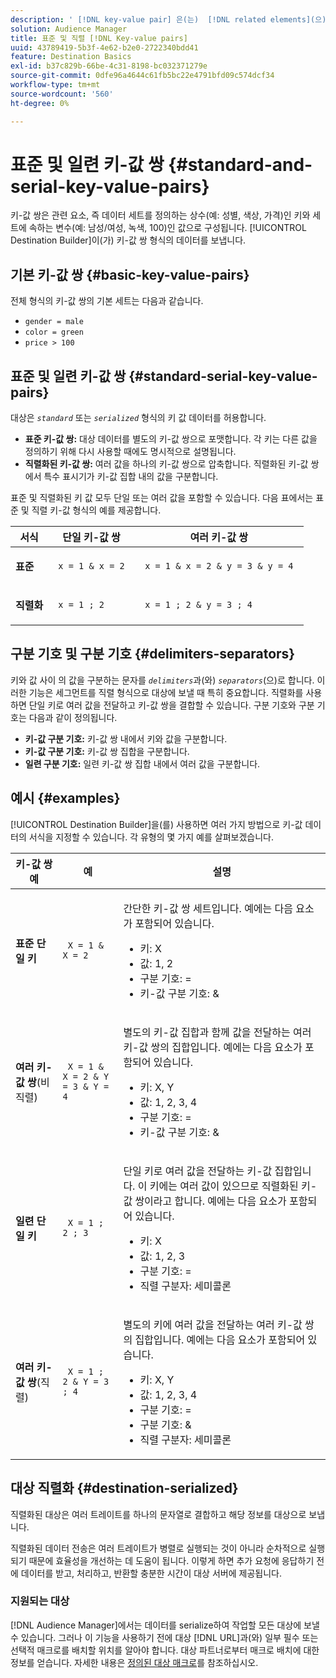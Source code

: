 ```yaml
---
description: ' [!DNL key-value pair] 은(는)  [!DNL related elements](으)로 구성됩니다. 데이터 세트(예: 성별, 색상, 가격)를 정의하는 상수인 키와 세트에 속하는 변수(예: 남성/여성, 녹색, 100)인 값입니다. 대상 빌더가 키-값 쌍 형식의 데이터를 보냅니다.'
solution: Audience Manager
title: 표준 및 직렬 [!DNL Key-value pairs]
uuid: 43789419-5b3f-4e62-b2e0-2722340bdd41
feature: Destination Basics
exl-id: b37c829b-66be-4c31-8198-bc032371279e
source-git-commit: 0dfe96a4644c61fb5bc22e4791bfd09c574dcf34
workflow-type: tm+mt
source-wordcount: '560'
ht-degree: 0%

---
```


# 표준 및 일련 키-값 쌍 {#standard-and-serial-key-value-pairs}

키-값 쌍은 관련 요소, 즉 데이터 세트를 정의하는 상수(예: 성별, 색상, 가격)인 키와 세트에 속하는 변수(예: 남성/여성, 녹색, 100)인 값으로 구성됩니다. [!UICONTROL Destination Builder]이(가) 키-값 쌍 형식의 데이터를 보냅니다.

## 기본 키-값 쌍 {#basic-key-value-pairs}

전체 형식의 키-값 쌍의 기본 세트는 다음과 같습니다.

* `gender = male`
* `color = green`
* `price > 100`

## 표준 및 일련 키-값 쌍 {#standard-serial-key-value-pairs}

대상은 *`standard`* 또는 *`serialized`* 형식의 키 값 데이터를 허용합니다.

* **표준 키-값 쌍:** 대상 데이터를 별도의 키-값 쌍으로 포맷합니다. 각 키는 다른 값을 정의하기 위해 다시 사용할 때에도 명시적으로 설명됩니다.
* **직렬화된 키-값 쌍:** 여러 값을 하나의 키-값 쌍으로 압축합니다. 직렬화된 키-값 쌍에서 특수 표시기가 키-값 집합 내의 값을 구분합니다.

표준 및 직렬화된 키 값 모두 단일 또는 여러 값을 포함할 수 있습니다. 다음 표에서는 표준 및 직렬 키-값 형식의 예를 제공합니다.

<table id="table_7895B1E800934117A19A96380F0CF91B"> 
 <thead> 
  <tr> 
   <th colname="col1" class="entry"> 서식 </th>
   <th colname="col2" class="entry"> 단일 키-값 쌍 </th>
   <th colname="col3" class="entry"> 여러 키-값 쌍 </th>
  </tr>
 </thead>
 <tbody> 
  <tr> 
   <td colname="col1"> <p> <b>표준</b> </p> </td>
   <td colname="col2"> <p> <code> x = 1 &amp; x = 2 </code> </p> </td>
   <td colname="col3"> <p> <code> x = 1 &amp; x = 2 &amp; y = 3 &amp; y = 4 </code> </p> </td>
  </tr>
  <tr> 
   <td colname="col1"> <p> <b>직렬화</b> </p> </td> 
   <td colname="col2"> <p> <code> x = 1 ; 2 </code> </p> </td> 
   <td colname="col3"> <p> <code> x = 1 ; 2 &amp; y = 3 ; 4 </code> </p> </td>
  </tr>
 </tbody>
</table>

## 구분 기호 및 구분 기호 {#delimiters-separators}

키와 값 사이 의 값을 구분하는 문자를 *`delimiters`*&#x200B;과(와) *`separators`*(으)로 합니다. 이러한 기능은 세그먼트를 직렬 형식으로 대상에 보낼 때 특히 중요합니다. 직렬화를 사용하면 단일 키로 여러 값을 전달하고 키-값 쌍을 결합할 수 있습니다. 구분 기호와 구분 기호는 다음과 같이 정의됩니다.

* **키-값 구분 기호:** 키-값 쌍 내에서 키와 값을 구분합니다.
* **키-값 구분 기호:** 키-값 쌍 집합을 구분합니다.
* **일련 구분 기호:** 일련 키-값 쌍 집합 내에서 여러 값을 구분합니다.

## 예시 {#examples}

[!UICONTROL Destination Builder]을(를) 사용하면 여러 가지 방법으로 키-값 데이터의 서식을 지정할 수 있습니다. 각 유형의 몇 가지 예를 살펴보겠습니다.

<table id="table_C2FBDC887C8C4CC88B1B2A7CF8E2795F"> 
 <thead> 
  <tr> 
   <th colname="col1" class="entry"> 키-값 쌍 예 </th> 
   <th colname="col2" class="entry"> 예 </th> 
   <th colname="col3" class="entry"> 설명 </th> 
  </tr> 
 </thead>
 <tbody> 
  <tr> 
   <td colname="col1"> <p> <b>표준 단일 키</b> </p> </td> 
   <td colname="col2"> <p> <code> X = 1 &amp; X = 2 </code> </p> </td> 
   <td colname="col3"> <p>간단한 키-값 쌍 세트입니다. 예에는 다음 요소가 포함되어 있습니다. </p> 
    <ul id="ul_28C0CB005B264373926CA5D7418EE845"> 
     <li id="li_B6D300DBA9064F0BA743BA9B04339511">키: X </li> 
     <li id="li_9A1C98D5C9124FF1B4F032668576C03A">값: 1, 2 </li> 
     <li id="li_1D2828328E554176846C94F6140C0CBF">구분 기호: = </li> 
     <li id="li_0C6A70A0D9534611ACC98A0FD3693587">키-값 구분 기호: &amp; </li> 
    </ul> </td> 
  </tr> 
  <tr> 
   <td colname="col1"> <p> <b>여러 키-값 쌍</b>(비직렬) </p> </td> 
   <td colname="col2"> <p> <code> X = 1 &amp; X = 2 &amp; Y = 3 &amp; Y = 4 </code> </p> </td> 
   <td colname="col3"> <p>별도의 키-값 집합과 함께 값을 전달하는 여러 키-값 쌍의 집합입니다. 예에는 다음 요소가 포함되어 있습니다. </p> 
    <ul id="ul_7FB22A43B435463D9F209067FF2C3619"> 
     <li id="li_7487657F6C2F48F5A4C4C9F9E8FB3B4B">키: X, Y </li> 
     <li id="li_B828CF81DAB8443FBB2EDF6538A63B3C">값: 1, 2, 3, 4 </li> 
     <li id="li_EA4C95F6C93D435EB79237E38CE6F011">구분 기호: = </li> 
     <li id="li_45984AE2B581498299054BA5276D461D">키-값 구분 기호: &amp; </li> 
    </ul> </td> 
  </tr> 
  <tr> 
   <td colname="col1"> <p> <b>일련 단일 키</b> </p> </td> 
   <td colname="col2"> <p> <code> X = 1 ; 2 ; 3 </code> </p> </td> 
   <td colname="col3"> <p>단일 키로 여러 값을 전달하는 키-값 집합입니다. 이 키에는 여러 값이 있으므로 직렬화된 키-값 쌍이라고 합니다. 예에는 다음 요소가 포함되어 있습니다. </p> 
    <ul id="ul_69C4C662B9BD4F77BB940D921B316CCF"> 
     <li id="li_718BEC527E69417C9F88D3DBD3357A28">키: X </li> 
     <li id="li_659DCBBFB4024AC2B9C4E74D2A86648D">값: 1, 2, 3 </li> 
     <li id="li_9A890233C6F84085A7BD5EA4D044E3CC">구분 기호: = </li> 
     <li id="li_AFC0426EA6044F8BAFD915FCB3808FBA">직렬 구분자: 세미콜론 </li> 
    </ul> </td> 
  </tr> 
  <tr> 
   <td colname="col1"> <p> <b>여러 키-값 쌍</b>(직렬) </p> </td> 
   <td colname="col2"> <p> <code> X = 1 ; 2 &amp; Y = 3 ; 4 </code> </p> </td> 
   <td colname="col3"> <p>별도의 키에 여러 값을 전달하는 여러 키-값 쌍의 집합입니다. 예에는 다음 요소가 포함되어 있습니다. </p> 
    <ul id="ul_CB50133B2E944818B9F2A0586EF69774"> 
     <li id="li_FD3D7ECC2BF046E99B1ED0B73EFE341F">키: X, Y </li> 
     <li id="li_2BADC98C4CE74BBBBA1DC446D24615AC">값: 1, 2, 3, 4 </li> 
     <li id="li_4125435175AD4A43A44B980B28F32364">구분 기호: = </li> 
     <li id="li_48CFC279B2514F4FB2935B05FC7F287A">구분 기호: &amp; </li> 
     <li id="li_576C731F2FAF47FD92F55345CD6D36A0">직렬 구분자: 세미콜론 </li> 
    </ul> </td> 
  </tr> 
 </tbody> 
</table>

## 대상 직렬화 {#destination-serialized}

직렬화된 대상은 여러 트레이트를 하나의 문자열로 결합하고 해당 정보를 대상으로 보냅니다.

<!-- c_dest_serialized.xml -->

직렬화된 데이터 전송은 여러 트레이트가 병렬로 실행되는 것이 아니라 순차적으로 실행되기 때문에 효율성을 개선하는 데 도움이 됩니다. 이렇게 하면 추가 요청에 응답하기 전에 데이터를 받고, 처리하고, 반환할 충분한 시간이 대상 서버에 제공됩니다.

### 지원되는 대상

[!DNL Audience Manager]에서는 데이터를 serialize하여 작업할 모든 대상에 보낼 수 있습니다. 그러나 이 기능을 사용하기 전에 대상 [!DNL URL]과(와) 일부 필수 또는 선택적 매크로를 배치할 위치를 알아야 합니다. 대상 파트너로부터 매크로 배치에 대한 정보를 얻습니다. 자세한 내용은 [정의된 대상 매크로](../../features/destinations/destination-macros.md#destination-macros-defined)를 참조하십시오.
